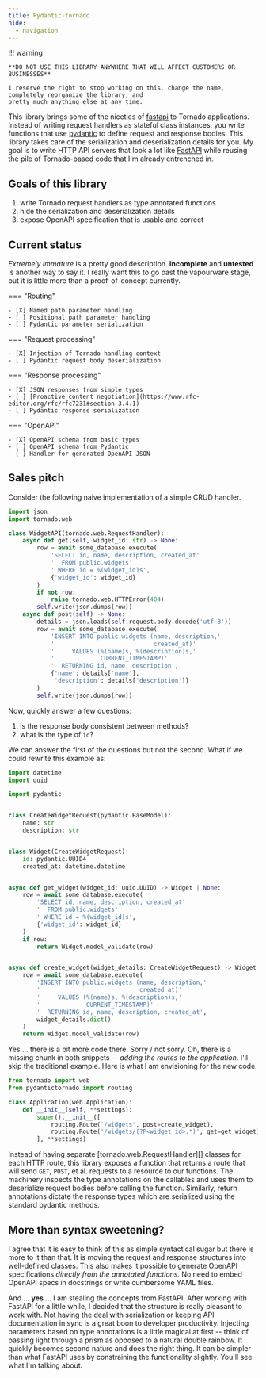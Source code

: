 ```yaml
---
title: Pydantic-tornado
hide:
  - navigation
---
```


!!! warning

    **DO NOT USE THIS LIBRARY ANYWHERE THAT WILL AFFECT CUSTOMERS OR BUSINESSES**

    I reserve the right to stop working on this, change the name, completely reorganize the library, and
    pretty much anything else at any time.

This library brings some of the niceties of [fastapi] to Tornado applications. Instead of writing
request handlers as stateful class instances, you write functions that use [pydantic] to define
request and response bodies. This library takes care of the serialization and deserialization
details for you. My goal is to write HTTP API servers that look a lot like [FastAPI] while reusing
the pile of Tornado-based code that I'm already entrenched in.

## Goals of this library

1. write Tornado request handlers as type annotated functions
2. hide the serialization and deserialization details
3. expose OpenAPI specification that is usable and correct

## Current status

*Extremely immature* is a pretty good description. **Incomplete** and **untested** is another way to say it.
I really want this to go past the vapourware stage, but it is little more than a proof-of-concept currently.

=== "Routing"

    - [X] Named path parameter handling
    - [ ] Positional path parameter handling
    - [ ] Pydantic parameter serialization

=== "Request processing"

    - [X] Injection of Tornado handling context
    - [ ] Pydantic request body deserialization

=== "Response processing"

    - [X] JSON responses from simple types
    - [ ] [Proactive content negotiation](https://www.rfc-editor.org/rfc/rfc7231#section-3.4.1)
    - [ ] Pydantic response serialization

=== "OpenAPI"

    - [X] OpenAPI schema from basic types
    - [ ] OpenAPI schema from Pydantic
    - [ ] Handler for generated OpenAPI JSON

## Sales pitch

Consider the following naive implementation of a simple CRUD handler.

```python
import json
import tornado.web

class WidgetAPI(tornado.web.RequestHandler):
    async def get(self, widget_id: str) -> None:
        row = await some_database.execute(
            'SELECT id, name, description, created_at'
            '  FROM public.widgets'
            ' WHERE id = %(widget_id)s',
            {'widget_id': widget_id}
        )
        if not row:
            raise tornado.web.HTTPError(404)
        self.write(json.dumps(row))
    async def post(self) -> None:
        details = json.loads(self.request.body.decode('utf-8'))
        row = await some_database.execute(
            'INSERT INTO public.widgets (name, description,'
            '                            created_at)'
            '     VALUES (%(name)s, %(description)s,'
            '             CURRENT_TIMESTAMP)'
            '  RETURNING id, name, description',
            {'name': details['name'],
             'description': details['description']}
        )
        self.write(json.dumps(row))
```

Now, quickly answer a few questions:

1. is the response body consistent between methods?
2. what is the type of `id`?

We can answer the first of the questions but not the second. What if we could rewrite this example as:

```python
import datetime
import uuid

import pydantic


class CreateWidgetRequest(pydantic.BaseModel):
    name: str
    description: str


class Widget(CreateWidgetRequest):
    id: pydantic.UUID4
    created_at: datetime.datetime


async def get_widget(widget_id: uuid.UUID) -> Widget | None:
    row = await some_database.execute(
        'SELECT id, name, description, created_at'
        '  FROM public.widgets'
        ' WHERE id = %(widget_id)s',
        {'widget_id': widget_id}
    )
    if row:
        return Widget.model_validate(row)


async def create_widget(widget_details: CreateWidgetRequest) -> Widget:
    row = await some_database.execute(
        'INSERT INTO public.widgets (name, description,'
        '                            created_at)'
        '     VALUES (%(name)s, %(description)s,'
        '             CURRENT_TIMESTAMP)'
        '  RETURNING id, name, description, created_at',
        widget_details.dict()
    )
    return Widget.model_validate(row)
```

Yes ... there is a bit more code there.  Sorry / not sorry. Oh, there is a missing chunk in both
snippets -- _adding the routes to the application_. I'll skip the traditional example. Here is what I am
envisioning for the new code.

```python
from tornado import web
from pydantictornado import routing

class Application(web.Application):
    def __init__(self, **settings):
        super().__init__([
            routing.Route('/widgets', post=create_widget),
            routing.Route('/widgets/(?P<widget_id>.*)', get=get_widget),
        ], **settings)
```

Instead of having separate [tornado.web.RequestHandler][] classes for each HTTP route, this library exposes
a function that returns a route that will send `GET`, `POST`, et al. requests to a resource to our functions.
The machinery inspects the type annotations on the callables and uses them to deserialize request bodies before
calling the function. Similarly, return annotations dictate the response types which are serialized using the
standard pydantic methods.

## More than syntax sweetening?

I agree that it is easy to think of this as simple syntactical sugar but there is more to it than that. It is
moving the request and response structures into well-defined classes. This also makes it possible to generate
OpenAPI specifications _directly from the annotated functions._ No need to embed OpenAPI specs in docstrings or
write cumbersome YAML files.

And ... **yes** ... I am stealing the concepts from FastAPI. After working with FastAPI for a little while, I
decided that the structure is really pleasant to work with. Not having the deal with serialization or keeping API
documentation in sync is a great boon to developer productivity. Injecting parameters based on type annotations
is a little magical at first -- think of passing light through a prism as opposed to a natural double rainbow.
It quickly becomes second nature and does the right thing. It can be simpler than what FastAPI uses by constraining
the functionality slightly. You'll see what I'm talking about.


[fastapi]: https://fastapi.tiangolo.com/
[pydantic]: https://docs.pydantic.dev/2.5/
